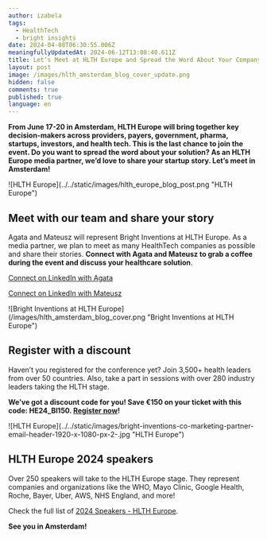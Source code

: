 ```yaml
---
author: izabela
tags:
  - HealthTech
  - bright insights
date: 2024-04-08T06:30:55.006Z
meaningfullyUpdatedAt: 2024-06-12T13:08:40.611Z
title: Let’s Meet at HLTH Europe and Spread the Word About Your Company
layout: post
image: /images/hlth_amsterdam_blog_cover_update.png
hidden: false
comments: true
published: true
language: en
---
```

**From June 17-20 in Amsterdam, HLTH Europe will bring together key decision-makers across providers, payers, government, pharma, startups, investors, and health tech. This is the last chance to join the event. Do you want to spread the word about your solution? As an HLTH Europe media partner, we’d love to share your startup story. Let’s meet in Amsterdam!**

<div className="image">![HLTH Europe](../../static/images/hlth_europe_blog_post.png "HLTH Europe")</div>

## Meet with our team and share your story

Agata and Mateusz will represent Bright Inventions at HLTH Europe. As a media partner, we plan to meet as many HealthTech companies as possible and share their stories. **Connect with Agata and Mateusz to grab a coffee during the event and discuss your healthcare solution**.

[Connect on LinkedIn with Agata](https://www.linkedin.com/in/agata-piwko-269077b5/)

[Connect on LinkedIn with Mateusz](https://www.linkedin.com/in/klimczak-mateusz/)

<div className="image">![Bright Inventions at HLTH Europe](/images/hlth_amsterdam_blog_cover.png "Bright Inventions at HLTH Europe")</div>

## Register with a discount

Haven’t you registered for the conference yet? Join 3,500+ health leaders from over 50 countries. Also, take a part in sessions with over 280 industry leaders taking the HLTH stage.

**We’ve got a discount code for you! Save €150 on your ticket with this code: HE24_BI150. [Register now](https://europe.hlth.com/?utm_source=brightinventions.pl&utm_medium=referral&utm_campaign=blog_post)!**

<div className="image">![HLTH Europe](../../static/images/bright-inventions-co-marketing-partner-email-header-1920-x-1080-px-2-.jpg "HLTH Europe")</div>

## HLTH Europe 2024 speakers

Over 250 speakers will take to the HLTH Europe stage. They represent companies and organizations like the WHO, Mayo Clinic, Google Health, Roche, Bayer, Uber, AWS, NHS England, and more!

Check the full list of [2024 Speakers - HLTH Europe](https://europe.hlth.com/speakers?utm_source=brightinventions.pl&utm_medium=referral&utm_campaign=blog_post).

**See you in Amsterdam!**